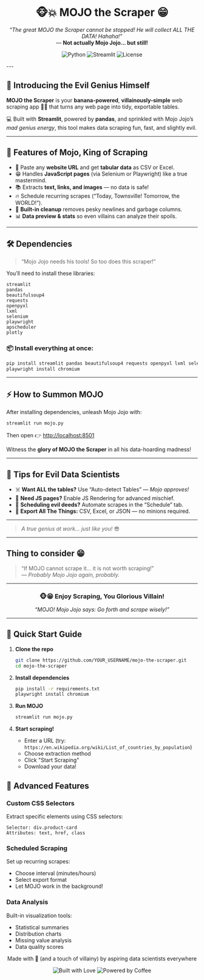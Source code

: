 <!-- ✨ MOJO THE SCRAPER ✨ -->
<p align="center">
</p>

<h1 align="center">🐵💥 MOJO the Scraper 😁</h1>

<p align="center">
  <i>“The great MOJO the Scraper cannot be stopped! He will collect ALL THE DATA! Hahaha!”</i><br>
  — <b>Not actually Mojo Jojo... but still!</b>
</p>

<p align="center">
  <img src="https://img.shields.io/badge/Python-3.8+-blue.svg" alt="Python">
  <img src="https://img.shields.io/badge/Streamlit-1.28+-red.svg" alt="Streamlit">
  <img src="https://img.shields.io/badge/License-MIT-yellow.svg" alt="License">
</p>
---

## 🍌 Introducing the Evil Genius Himself

**MOJO the Scraper** is your **banana-powered**, **villainously-simple** web scraping app 🦹‍♂️ that turns any web page into tidy, exportable tables.

💻 Built with **Streamlit**, powered by **pandas**, and sprinkled with Mojo Jojo’s *mad genius energy*, this tool makes data scraping fun, fast, and slightly evil.

---

## 🎩 Features of Mojo, King of Scraping

- 🐒 Paste any **website URL** and get **tabular data** as CSV or Excel.  
- 😁 Handles **JavaScript pages** (via Selenium or Playwright) like a true mastermind.  
- 📚 Extracts **text, links, and images** — no data is safe!  
- 🔥 Schedule recurring scrapes (“Today, Townsville! Tomorrow, the WORLD!”).  
- 🚦 **Built-in cleanup** removes pesky newlines and garbage columns.  
- 📊 **Data preview & stats** so even villains can analyze their spoils.  


---

## 🛠️ Dependencies

> “Mojo Jojo needs his tools! So too does this scraper!”

You’ll need to install these libraries:

```
streamlit
pandas
beautifulsoup4
requests
openpyxl
lxml
selenium
playwright
apscheduler
plotly
```

### 📦 Install everything at once:
```bash
pip install streamlit pandas beautifulsoup4 requests openpyxl lxml selenium playwright apscheduler plotly
playwright install chromium
```

---

## ⚡ How to Summon MOJO

After installing dependencies, unleash Mojo Jojo with:

```bash
streamlit run mojo.py
```

Then open 👉 [http://localhost:8501](http://localhost:8501)

Witness the **glory of MOJO the Scraper** in all his data-hoarding madness!

---

## 🧠 Tips for Evil Data Scientists

- ☠️ **Want ALL the tables?** Use “Auto-detect Tables” — *Mojo approves!*  
- 🧠 **Need JS pages?** Enable JS Rendering for advanced mischief.  
- 📅 **Scheduling evil deeds?** Automate scrapes in the “Schedule” tab.  
- 🎩 **Export All The Things:** CSV, Excel, or JSON — no minions required.  

---



> *A true genius at work... just like you!* 😎  

---

## Thing to consider 😁

> “If MOJO cannot scrape it... it is not worth scraping!”  
> — *Probably Mojo Jojo again, probably.*

---

<h3 align="center">🐵😁 Enjoy Scraping, You Glorious Villain!</h3>

<p align="center">
  <i>“MOJO! Mojo Jojo says: Go forth and scrape wisely!”</i>
</p>

---
## 🎯 Quick Start Guide

1. **Clone the repo**
   ```bash
   git clone https://github.com/YOUR_USERNAME/mojo-the-scraper.git
   cd mojo-the-scraper
   ```

2. **Install dependencies**
   ```bash
   pip install -r requirements.txt
   playwright install chromium
   ```

3. **Run MOJO**
   ```bash
   streamlit run mojo.py
   ```

4. **Start scraping!**
   - Enter a URL (try: `https://en.wikipedia.org/wiki/List_of_countries_by_population`)
   - Choose extraction method
   - Click "Start Scraping"
   - Download your data!

## 🔧 Advanced Features

### Custom CSS Selectors
Extract specific elements using CSS selectors:
```
Selector: div.product-card
Attributes: text, href, class
```

### Scheduled Scraping
Set up recurring scrapes:
- Choose interval (minutes/hours)
- Select export format
- Let MOJO work in the background!

### Data Analysis
Built-in visualization tools:
- Statistical summaries
- Distribution charts
- Missing value analysis
- Data quality scores

<p align="center">
  Made with 💚 (and a touch of villainy) by aspiring data scientists everywhere
</p>

<p align="center">
  <img src="https://forthebadge.com/images/badges/built-with-love.svg" alt="Built with Love">
  <img src="https://forthebadge.com/images/badges/powered-by-coffee.svg" alt="Powered by Coffee">
</p>
